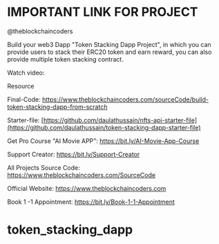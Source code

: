 # IMPORTANT LINK FOR PROJECT

@theblockchaincoders

Build your web3 Dapp "Token Stacking Dapp Project", in which you can provide users to stack their ERC20 token and earn reward, you can also provide multiple token stacking contract.

Watch video:

Resource

Final-Code: https://www.theblockchaincoders.com/sourceCode/build-token-stacking-dapp-from-scratch

Starter-file: [https://github.com/daulathussain/nfts-api-starter-file](https://github.com/daulathussain/token-stacking-dapp-starter-file)

Get Pro Course "AI Movie APP": https://bit.ly/AI-Movie-App-Course

Support Creator: https://bit.ly/Support-Creator

All Projects Source Code: https://www.theblockchaincoders.com/SourceCode

Official Website: https://www.theblockchaincoders.com

Book 1 -1 Appointment: https://bit.ly/Book-1-1-Appointment
# token_stacking_dapp
